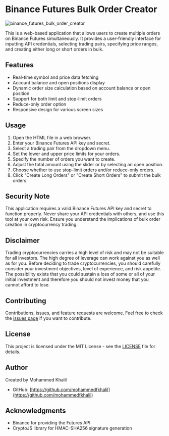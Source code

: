 # Binance Futures Bulk Order Creator
![binance_futures_bulk_order_creator](https://github.com/user-attachments/assets/47660686-f5b7-4b99-a870-ddee6d4081a1)

This is a web-based application that allows users to create multiple orders on Binance Futures simultaneously. It provides a user-friendly interface for inputting API credentials, selecting trading pairs, specifying price ranges, and creating either long or short orders in bulk.

## Features

- Real-time symbol and price data fetching
- Account balance and open positions display
- Dynamic order size calculation based on account balance or open position
- Support for both limit and stop-limit orders
- Reduce-only order option
- Responsive design for various screen sizes

## Usage

1. Open the HTML file in a web browser.
2. Enter your Binance Futures API key and secret.
3. Select a trading pair from the dropdown menu.
4. Set the lower and upper price limits for your orders.
5. Specify the number of orders you want to create.
6. Adjust the total amount using the slider or by selecting an open position.
7. Choose whether to use stop-limit orders and/or reduce-only orders.
8. Click "Create Long Orders" or "Create Short Orders" to submit the bulk orders.

## Security Note

This application requires a valid Binance Futures API key and secret to function properly. Never share your API credentials with others, and use this tool at your own risk. Ensure you understand the implications of bulk order creation in cryptocurrency trading.

## Disclaimer

Trading cryptocurrencies carries a high level of risk and may not be suitable for all investors. The high degree of leverage can work against you as well as for you. Before deciding to trade cryptocurrencies, you should carefully consider your investment objectives, level of experience, and risk appetite. The possibility exists that you could sustain a loss of some or all of your initial investment and therefore you should not invest money that you cannot afford to lose.

## Contributing

Contributions, issues, and feature requests are welcome. Feel free to check the [issues page](https://github.com/yourusername/binance-futures-bulk-order-creator/issues) if you want to contribute.

## License

This project is licensed under the MIT License - see the [LICENSE](LICENSE) file for details.

## Author

Created by Mohammed Khalil
- GitHub: [https://github.com/mohammedfkhalil](https://github.com/mohammedfkhalil)

## Acknowledgments

- Binance for providing the Futures API
- CryptoJS library for HMAC-SHA256 signature generation
